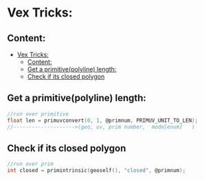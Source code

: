 # Vex Tricks:

## Content:
- [Vex Tricks:](#vex-tricks)
  - [Content:](#content)
  - [Get a primitive(polyline) length:](#get-a-primitivepolyline-length)
  - [Check if its closed polygon](#check-if-its-closed-polygon)

## Get a primitive(polyline) length:
```c
//run over primitive
float len = primuvconvert(0, 1, @primnum, PRIMUV_UNIT_TO_LEN);
//-------------------->(geo, uv, prim number,  mode[enum]   )
```

## Check if its closed polygon

```c
//run over prim
int closed = primintrinsic(geoself(), "closed", @primnum);
```